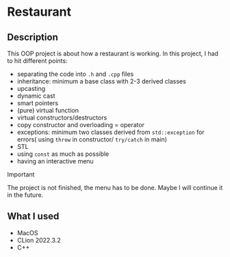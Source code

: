 # Restaurant

## Description
This OOP project is about how a restaurant is working. In this project, I had to hit different points:
- separating the code into ```.h``` and ```.cpp``` files
- inheritance: minimum a base class with 2-3 derived classes
- upcasting
- dynamic cast
- smart pointers
- (pure) virtual function
- virtual constructors/destructors
- copy constructor and overloading = operator
- exceptions: minimum two classes derived from ```std::exception``` for errors( using ```throw``` in constructor/ ```try/catch``` in main)
- STL
- using ```const``` as much as possible
- having an interactive menu

>[!IMPORTANT]
>The project is not finished, the menu has to be done. Maybe I will continue it in the future.

## What I used
- MacOS
- CLion 2022.3.2
- C++
